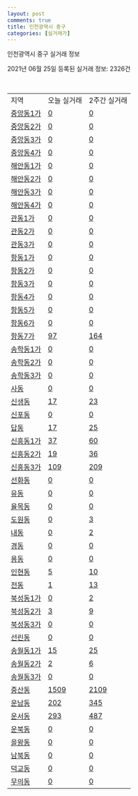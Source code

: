 ```yaml
---
layout: post
comments: true
title: 인천광역시 중구
categories: [실거래가]
---
```


인천광역시 중구 실거래 정보

2021년 06월 25일 등록된 실거래 정보: 2326건

<script type="text/javascript">
  google.charts.load('current', {'packages':['corechart']});
  google.charts.setOnLoadCallback(drawChart);

  function drawChart() {
    var data = google.visualization.arrayToDataTable([['거래일', '매매', '전월세', '전매'], ['2020-02', 500, 382, 52], ['2020-03', 386, 434, 20], ['2020-04', 214, 316, 9], ['2021-02', 0, 20, 0], ['2021-03', 7, 91, 0], ['2021-04', 180, 180, 4], ['2021-05', 235, 274, 4], ['2021-06', 67, 148, 5]]);

    var options = {
      title: '최근 유형별 거래량 추이',
      legend: { position: 'bottom' }
    };

    var chart = new google.visualization.LineChart(document.getElementById('columnchart_material'));
    chart.draw(data, (options));
  }
</script>

<div id="columnchart_material" style="width: 450px; margin-left: -35px"></div>
<br>
<table class="sortable">
  <tr>
    <td>지역</td>
    <td>오늘 실거래</td>
    <td>2주간 실거래</td>
  </tr>

  
  <tr class="item">
    <td><a href="2811010100.html">중앙동1가</a></td>
    <td><a href="2811010100.html">0</a></td>
    <td><a href="2811010100.html">0</a></td>
  </tr>
    

  <tr class="item">
    <td><a href="2811010200.html">중앙동2가</a></td>
    <td><a href="2811010200.html">0</a></td>
    <td><a href="2811010200.html">0</a></td>
  </tr>
    

  <tr class="item">
    <td><a href="2811010300.html">중앙동3가</a></td>
    <td><a href="2811010300.html">0</a></td>
    <td><a href="2811010300.html">0</a></td>
  </tr>
    

  <tr class="item">
    <td><a href="2811010400.html">중앙동4가</a></td>
    <td><a href="2811010400.html">0</a></td>
    <td><a href="2811010400.html">0</a></td>
  </tr>
    

  <tr class="item">
    <td><a href="2811010500.html">해안동1가</a></td>
    <td><a href="2811010500.html">0</a></td>
    <td><a href="2811010500.html">0</a></td>
  </tr>
    

  <tr class="item">
    <td><a href="2811010600.html">해안동2가</a></td>
    <td><a href="2811010600.html">0</a></td>
    <td><a href="2811010600.html">0</a></td>
  </tr>
    

  <tr class="item">
    <td><a href="2811010700.html">해안동3가</a></td>
    <td><a href="2811010700.html">0</a></td>
    <td><a href="2811010700.html">0</a></td>
  </tr>
    

  <tr class="item">
    <td><a href="2811010800.html">해안동4가</a></td>
    <td><a href="2811010800.html">0</a></td>
    <td><a href="2811010800.html">0</a></td>
  </tr>
    

  <tr class="item">
    <td><a href="2811010900.html">관동1가</a></td>
    <td><a href="2811010900.html">0</a></td>
    <td><a href="2811010900.html">0</a></td>
  </tr>
    

  <tr class="item">
    <td><a href="2811011000.html">관동2가</a></td>
    <td><a href="2811011000.html">0</a></td>
    <td><a href="2811011000.html">0</a></td>
  </tr>
    

  <tr class="item">
    <td><a href="2811011100.html">관동3가</a></td>
    <td><a href="2811011100.html">0</a></td>
    <td><a href="2811011100.html">0</a></td>
  </tr>
    

  <tr class="item">
    <td><a href="2811011200.html">항동1가</a></td>
    <td><a href="2811011200.html">0</a></td>
    <td><a href="2811011200.html">0</a></td>
  </tr>
    

  <tr class="item">
    <td><a href="2811011300.html">항동2가</a></td>
    <td><a href="2811011300.html">0</a></td>
    <td><a href="2811011300.html">0</a></td>
  </tr>
    

  <tr class="item">
    <td><a href="2811011400.html">항동3가</a></td>
    <td><a href="2811011400.html">0</a></td>
    <td><a href="2811011400.html">0</a></td>
  </tr>
    

  <tr class="item">
    <td><a href="2811011500.html">항동4가</a></td>
    <td><a href="2811011500.html">0</a></td>
    <td><a href="2811011500.html">0</a></td>
  </tr>
    

  <tr class="item">
    <td><a href="2811011600.html">항동5가</a></td>
    <td><a href="2811011600.html">0</a></td>
    <td><a href="2811011600.html">0</a></td>
  </tr>
    

  <tr class="item">
    <td><a href="2811011700.html">항동6가</a></td>
    <td><a href="2811011700.html">0</a></td>
    <td><a href="2811011700.html">0</a></td>
  </tr>
    

  <tr class="item">
    <td><a href="2811011800.html">항동7가</a></td>
    <td><a href="2811011800.html">97</a></td>
    <td><a href="2811011800.html">164</a></td>
  </tr>
    

  <tr class="item">
    <td><a href="2811011900.html">송학동1가</a></td>
    <td><a href="2811011900.html">0</a></td>
    <td><a href="2811011900.html">0</a></td>
  </tr>
    

  <tr class="item">
    <td><a href="2811012000.html">송학동2가</a></td>
    <td><a href="2811012000.html">0</a></td>
    <td><a href="2811012000.html">0</a></td>
  </tr>
    

  <tr class="item">
    <td><a href="2811012100.html">송학동3가</a></td>
    <td><a href="2811012100.html">0</a></td>
    <td><a href="2811012100.html">0</a></td>
  </tr>
    

  <tr class="item">
    <td><a href="2811012200.html">사동</a></td>
    <td><a href="2811012200.html">0</a></td>
    <td><a href="2811012200.html">0</a></td>
  </tr>
    

  <tr class="item">
    <td><a href="2811012300.html">신생동</a></td>
    <td><a href="2811012300.html">17</a></td>
    <td><a href="2811012300.html">23</a></td>
  </tr>
    

  <tr class="item">
    <td><a href="2811012400.html">신포동</a></td>
    <td><a href="2811012400.html">0</a></td>
    <td><a href="2811012400.html">0</a></td>
  </tr>
    

  <tr class="item">
    <td><a href="2811012500.html">답동</a></td>
    <td><a href="2811012500.html">17</a></td>
    <td><a href="2811012500.html">25</a></td>
  </tr>
    

  <tr class="item">
    <td><a href="2811012600.html">신흥동1가</a></td>
    <td><a href="2811012600.html">37</a></td>
    <td><a href="2811012600.html">60</a></td>
  </tr>
    

  <tr class="item">
    <td><a href="2811012700.html">신흥동2가</a></td>
    <td><a href="2811012700.html">19</a></td>
    <td><a href="2811012700.html">36</a></td>
  </tr>
    

  <tr class="item">
    <td><a href="2811012800.html">신흥동3가</a></td>
    <td><a href="2811012800.html">109</a></td>
    <td><a href="2811012800.html">209</a></td>
  </tr>
    

  <tr class="item">
    <td><a href="2811012900.html">선화동</a></td>
    <td><a href="2811012900.html">0</a></td>
    <td><a href="2811012900.html">0</a></td>
  </tr>
    

  <tr class="item">
    <td><a href="2811013000.html">유동</a></td>
    <td><a href="2811013000.html">0</a></td>
    <td><a href="2811013000.html">0</a></td>
  </tr>
    

  <tr class="item">
    <td><a href="2811013100.html">율목동</a></td>
    <td><a href="2811013100.html">0</a></td>
    <td><a href="2811013100.html">0</a></td>
  </tr>
    

  <tr class="item">
    <td><a href="2811013200.html">도원동</a></td>
    <td><a href="2811013200.html">0</a></td>
    <td><a href="2811013200.html">3</a></td>
  </tr>
    

  <tr class="item">
    <td><a href="2811013300.html">내동</a></td>
    <td><a href="2811013300.html">0</a></td>
    <td><a href="2811013300.html">2</a></td>
  </tr>
    

  <tr class="item">
    <td><a href="2811013400.html">경동</a></td>
    <td><a href="2811013400.html">0</a></td>
    <td><a href="2811013400.html">0</a></td>
  </tr>
    

  <tr class="item">
    <td><a href="2811013500.html">용동</a></td>
    <td><a href="2811013500.html">0</a></td>
    <td><a href="2811013500.html">0</a></td>
  </tr>
    

  <tr class="item">
    <td><a href="2811013600.html">인현동</a></td>
    <td><a href="2811013600.html">5</a></td>
    <td><a href="2811013600.html">10</a></td>
  </tr>
    

  <tr class="item">
    <td><a href="2811013700.html">전동</a></td>
    <td><a href="2811013700.html">1</a></td>
    <td><a href="2811013700.html">13</a></td>
  </tr>
    

  <tr class="item">
    <td><a href="2811013800.html">북성동1가</a></td>
    <td><a href="2811013800.html">0</a></td>
    <td><a href="2811013800.html">2</a></td>
  </tr>
    

  <tr class="item">
    <td><a href="2811013900.html">북성동2가</a></td>
    <td><a href="2811013900.html">3</a></td>
    <td><a href="2811013900.html">9</a></td>
  </tr>
    

  <tr class="item">
    <td><a href="2811014000.html">북성동3가</a></td>
    <td><a href="2811014000.html">0</a></td>
    <td><a href="2811014000.html">0</a></td>
  </tr>
    

  <tr class="item">
    <td><a href="2811014100.html">선린동</a></td>
    <td><a href="2811014100.html">0</a></td>
    <td><a href="2811014100.html">0</a></td>
  </tr>
    

  <tr class="item">
    <td><a href="2811014200.html">송월동1가</a></td>
    <td><a href="2811014200.html">15</a></td>
    <td><a href="2811014200.html">25</a></td>
  </tr>
    

  <tr class="item">
    <td><a href="2811014300.html">송월동2가</a></td>
    <td><a href="2811014300.html">2</a></td>
    <td><a href="2811014300.html">6</a></td>
  </tr>
    

  <tr class="item">
    <td><a href="2811014400.html">송월동3가</a></td>
    <td><a href="2811014400.html">0</a></td>
    <td><a href="2811014400.html">0</a></td>
  </tr>
    

  <tr class="item">
    <td><a href="2811014500.html">중산동</a></td>
    <td><a href="2811014500.html">1509</a></td>
    <td><a href="2811014500.html">2109</a></td>
  </tr>
    

  <tr class="item">
    <td><a href="2811014600.html">운남동</a></td>
    <td><a href="2811014600.html">202</a></td>
    <td><a href="2811014600.html">345</a></td>
  </tr>
    

  <tr class="item">
    <td><a href="2811014700.html">운서동</a></td>
    <td><a href="2811014700.html">293</a></td>
    <td><a href="2811014700.html">487</a></td>
  </tr>
    

  <tr class="item">
    <td><a href="2811014800.html">운북동</a></td>
    <td><a href="2811014800.html">0</a></td>
    <td><a href="2811014800.html">0</a></td>
  </tr>
    

  <tr class="item">
    <td><a href="2811014900.html">을왕동</a></td>
    <td><a href="2811014900.html">0</a></td>
    <td><a href="2811014900.html">0</a></td>
  </tr>
    

  <tr class="item">
    <td><a href="2811015000.html">남북동</a></td>
    <td><a href="2811015000.html">0</a></td>
    <td><a href="2811015000.html">0</a></td>
  </tr>
    

  <tr class="item">
    <td><a href="2811015100.html">덕교동</a></td>
    <td><a href="2811015100.html">0</a></td>
    <td><a href="2811015100.html">0</a></td>
  </tr>
    

  <tr class="item">
    <td><a href="2811015200.html">무의동</a></td>
    <td><a href="2811015200.html">0</a></td>
    <td><a href="2811015200.html">0</a></td>
  </tr>
    


</table>


    
